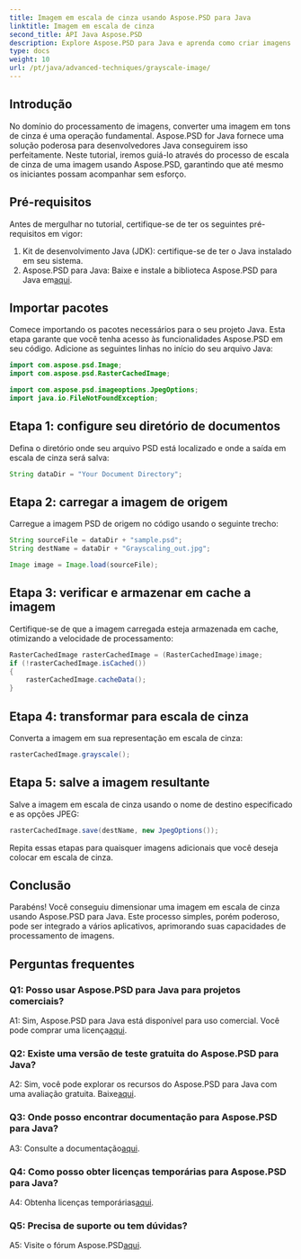 ```yaml
---
title: Imagem em escala de cinza usando Aspose.PSD para Java
linktitle: Imagem em escala de cinza
second_title: API Java Aspose.PSD
description: Explore Aspose.PSD para Java e aprenda como criar imagens em tons de cinza sem esforço com nosso tutorial passo a passo.
type: docs
weight: 10
url: /pt/java/advanced-techniques/grayscale-image/
---
```

## Introdução

No domínio do processamento de imagens, converter uma imagem em tons de cinza é uma operação fundamental. Aspose.PSD for Java fornece uma solução poderosa para desenvolvedores Java conseguirem isso perfeitamente. Neste tutorial, iremos guiá-lo através do processo de escala de cinza de uma imagem usando Aspose.PSD, garantindo que até mesmo os iniciantes possam acompanhar sem esforço.

## Pré-requisitos

Antes de mergulhar no tutorial, certifique-se de ter os seguintes pré-requisitos em vigor:

1. Kit de desenvolvimento Java (JDK): certifique-se de ter o Java instalado em seu sistema.
2.  Aspose.PSD para Java: Baixe e instale a biblioteca Aspose.PSD para Java em[aqui](https://releases.aspose.com/psd/java/).

## Importar pacotes

Comece importando os pacotes necessários para o seu projeto Java. Esta etapa garante que você tenha acesso às funcionalidades Aspose.PSD em seu código. Adicione as seguintes linhas no início do seu arquivo Java:

```java
import com.aspose.psd.Image;
import com.aspose.psd.RasterCachedImage;

import com.aspose.psd.imageoptions.JpegOptions;
import java.io.FileNotFoundException;
```

## Etapa 1: configure seu diretório de documentos

Defina o diretório onde seu arquivo PSD está localizado e onde a saída em escala de cinza será salva:

```java
String dataDir = "Your Document Directory";
```

## Etapa 2: carregar a imagem de origem

Carregue a imagem PSD de origem no código usando o seguinte trecho:

```java
String sourceFile = dataDir + "sample.psd";
String destName = dataDir + "Grayscaling_out.jpg";

Image image = Image.load(sourceFile);
```

## Etapa 3: verificar e armazenar em cache a imagem

Certifique-se de que a imagem carregada esteja armazenada em cache, otimizando a velocidade de processamento:

```java
RasterCachedImage rasterCachedImage = (RasterCachedImage)image;
if (!rasterCachedImage.isCached())
{
    rasterCachedImage.cacheData();
}
```

## Etapa 4: transformar para escala de cinza

Converta a imagem em sua representação em escala de cinza:

```java
rasterCachedImage.grayscale();
```

## Etapa 5: salve a imagem resultante

Salve a imagem em escala de cinza usando o nome de destino especificado e as opções JPEG:

```java
rasterCachedImage.save(destName, new JpegOptions());
```

Repita essas etapas para quaisquer imagens adicionais que você deseja colocar em escala de cinza.

## Conclusão

Parabéns! Você conseguiu dimensionar uma imagem em escala de cinza usando Aspose.PSD para Java. Este processo simples, porém poderoso, pode ser integrado a vários aplicativos, aprimorando suas capacidades de processamento de imagens.

## Perguntas frequentes

### Q1: Posso usar Aspose.PSD para Java para projetos comerciais?

 A1: Sim, Aspose.PSD para Java está disponível para uso comercial. Você pode comprar uma licença[aqui](https://purchase.aspose.com/buy).

### Q2: Existe uma versão de teste gratuita do Aspose.PSD para Java?

 A2: Sim, você pode explorar os recursos do Aspose.PSD para Java com uma avaliação gratuita. Baixe[aqui](https://releases.aspose.com/).

### Q3: Onde posso encontrar documentação para Aspose.PSD para Java?

 A3: Consulte a documentação[aqui](https://reference.aspose.com/psd/java/).

### Q4: Como posso obter licenças temporárias para Aspose.PSD para Java?

 A4: Obtenha licenças temporárias[aqui](https://purchase.aspose.com/temporary-license/).

### Q5: Precisa de suporte ou tem dúvidas?

 A5: Visite o fórum Aspose.PSD[aqui](https://forum.aspose.com/c/psd/34).